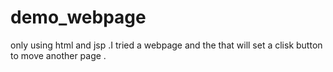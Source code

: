 # demo_webpage
only using html and jsp .I tried a webpage 
and the that will set a clisk button to move another page .
